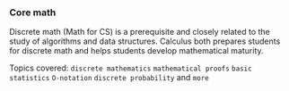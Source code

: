 ### Core math
Discrete math (Math for CS) is a prerequisite and closely related to the study of algorithms and data structures. Calculus both prepares students for discrete math and helps students develop mathematical maturity.

Topics covered: `discrete mathematics` `mathematical proofs` `basic statistics` `O-notation` `discrete probability` and `more`
